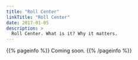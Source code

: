 ```yaml
---
title: "Roll Center"
linkTitle: "Roll Center"
date: 2017-01-05
description: >
  Roll Center. What is it? Why it matters.
---
```


{{% pageinfo %}}
Coming soon.
{{% /pageinfo %}}





